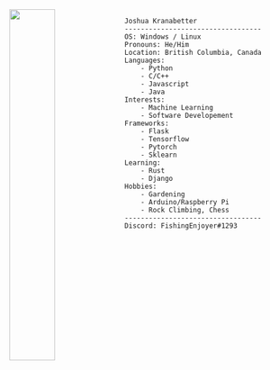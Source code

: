 <picture>
  <source width=40% align="left" srcset="ganart2.png" media="(prefers-color-scheme: dark)">
  <img width=40% align="left" src="ganart2.png">
</picture>

```
Joshua Kranabetter
----------------------------------
OS: Windows / Linux
Pronouns: He/Him
Location: British Columbia, Canada
Languages: 
    - Python
    - C/C++
    - Javascript
    - Java
Interests:
    - Machine Learning
    - Software Developement
Frameworks:
    - Flask
    - Tensorflow
    - Pytorch
    - Sklearn
Learning: 
    - Rust
    - Django
Hobbies: 
    - Gardening
    - Arduino/Raspberry Pi
    - Rock Climbing, Chess
----------------------------------
Discord: FishingEnjoyer#1293
```